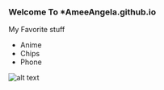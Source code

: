 ### Welcome To *AmeeAngela.github.io

My Favorite stuff
- Anime
- Chips
- Phone

![alt text](https://i.pinimg.com/564x/a0/73/48/a073488376b3a13e02102faa8d50dfd1.jpg)
